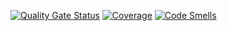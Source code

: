 [![Quality Gate Status](https://sonarcloud.io/api/project_badges/measure?project=wheremydocs_customer&metric=alert_status)](https://sonarcloud.io/dashboard?id=wheremydocs_customer)
[![Coverage](https://sonarcloud.io/api/project_badges/measure?project=wheremydocs_customer&metric=coverage)](https://sonarcloud.io/dashboard?id=wheremydocs_customer)
[![Code Smells](https://sonarcloud.io/api/project_badges/measure?project=wheremydocs_customer&metric=code_smells)](https://sonarcloud.io/dashboard?id=wheremydocs_customer)